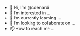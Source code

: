 - 👋 Hi, I’m @cdenardi
- 👀 I’m interested in ...
- 🌱 I’m currently learning ...
- 💞️ I’m looking to collaborate on ...
- 📫 How to reach me ...

<!---
cdenardi/cdenardi is a ✨ special ✨ repository because its `README.md` (this file) appears on your GitHub profile.
You can click the Preview link to take a look at your changes.
--->
